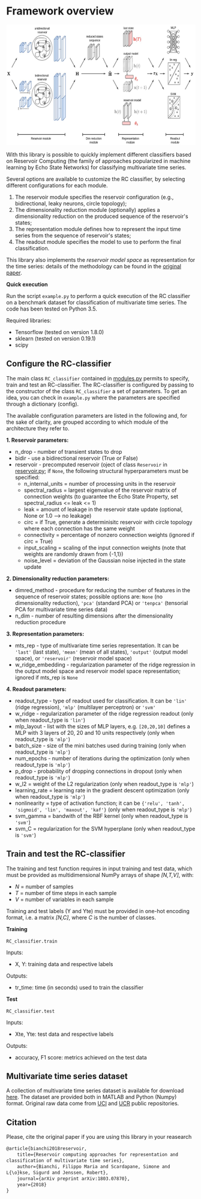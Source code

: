 # Framework overview

<img src="./logs/RC_classifier.JPG" width="603.5" height="320">

With this library is possible to quickly implement different classifiers based on Reservoir Computing (the family of approaches popularized in machine learning by Echo State Networks) for classifying multivariate time series.

Several options are available to customize the RC classifier, by selecting different configurations for each module.
1. The reservoir module specifies the reservoir configuration (e.g., bidirectional, leaky neurons, circle topology);
2. The dimensionality reduction module (optionally) applies a dimensionality reduction on the produced sequence of the reservoir's states;
3. The representation module defines how to represent the input time series from the sequence of reservoir's states;
4. The readout module specifies the model to use to perform the final classification. 

This library also implements the *reservoir model space* as representation for the time series: details of the methodology can be found in the [original paper](https://arxiv.org/abs/1803.07870).

**Quick execution**

Run the script ```example.py``` to perform a quick execution of the RC classifier on a benchmark dataset for classification of multivariate time series.
The code has been tested on Python 3.5.

Required libraries:

- Tensorflow (tested on version 1.8.0)
- sklearn (tested on version 0.19.1)
- scipy


## Configure the RC-classifier

The main class ```RC_classifier``` contained in [modules.py](https://github.com/FilippoMB/Reservoir-model-space-classifier/blob/master/code/modules.py) permits to specify, train and test an RC-classifier.
The RC-classifier is configured by passing to the constructor of the class ```RC_classifier``` a set of parameters. To get an idea, you can check in ```example.py``` where the parameters are specified through a dictionary (config). 

The available configuration parameters are listed in the following and, for the sake of clarity, are grouped according to which module of the architecture they refer to.

    
**1. Reservoir parameters:**

- n_drop - number of transient states to drop
- bidir - use a bidirectional reservoir (True or False)
- reservoir - precomputed reservoir (oject of class ````Reservoir```` in [reservoir.py](https://github.com/FilippoMB/Reservoir-model-space-classifier/blob/master/code/reservoir.py); if ```None```, the following structural hyperparameters must be specified:
    - n\_internal\_units = number of processing units in the reservoir
    - spectral_radius = largest eigenvalue of the reservoir matrix of connection weights (to guarantee the Echo State Property, set spectral\_radius <= leak <= 1)
    - leak = amount of leakage in the reservoir state update (optional, None or 1.0 --> no leakage)
    - circ = if True, generate a determinisitc reservoir with circle topology where each connection has the same weight
    - connectivity = percentage of nonzero connection weights (ignored if circ = True)
    - input_scaling = scaling of the input connection weights (note that weights are randomly drawn from {-1,1})
    - noise_level = deviation of the Gaussian noise injected in the state update
            
**2. Dimensionality reduction parameters:**

- dimred_method - procedure for reducing the number of features in the sequence of reservoir states; possible options are: ````None```` (no dimensionality reduction), ````'pca'```` (standard PCA) or ````'tenpca'```` (tensorial PCA for multivariate time series data)
- n_dim - number of resulting dimensions after the dimensionality reduction procedure
    
**3. Representation parameters:**

- mts_rep - type of multivariate time series representation. It can be ````'last'```` (last state), ````'mean'```` (mean of all states), ````'output'```` (output model space), or ````'reservoir'```` (reservoir model space)
- w\_ridge\_embedding - regularization parameter of the ridge regression in the output model space and reservoir model space representation; ignored if mts_rep is ````None````
    
**4. Readout parameters:**

- readout_type - type of readout used for classification. It can be ````'lin'```` (ridge regression), ````'mlp'```` (multilayer perceptron) or ````'svm'````          
- w\_ridge - regularization parameter of the ridge regression readout (only when readout_type is ````'lin'````)              
- mlp\_layout - list with the sizes of MLP layers, e.g. ````[20,20,10]```` defines a MLP with 3 layers of 20, 20 and 10 units respectively (only when readout_type is ````'mlp'````)
- batch\_size - size of the mini batches used during training (only when readout_type is ````'mlp'````)
- num\_epochs - number of iterations during the optimization (only when readout_type is ````'mlp'````)
- p\_drop - probability of dropping connections in dropout (only when readout_type is ````'mlp'````)
- w\_l2 = weight of the L2 regularization (only when readout_type is ````'mlp'````)
- learning\_rate = learning rate in the gradient descent optimization (only when readout_type is ````'mlp'````)
- nonlinearity = type of activation function; it can be ````{'relu', 'tanh', 'sigmoid', 'lin', 'maxout', 'kaf'}```` (only when readout_type is ````'mlp'````)
- svm\_gamma = bandwith of the RBF kernel (only when readout_type is ````'svm'````)
- svm\_C = regularization for the SVM hyperplane (only when readout_type is ````'svm'````)

## Train and test the RC-classifier

The training and test function requires in input training and test data, which must be provided as multidimensional NumPy arrays of shape *[N,T,V]*, with:

- *N* = number of samples
- *T* = number of time steps in each sample
- *V* = number of variables in each sample

Training and test labels (Y and Yte) must be provided in one-hot encoding format, i.e. a matrix *[N,C]*, where *C* is the number of classes.

**Training**

````RC_classifier.train````

Inputs:

- X, Y: training data and respective labels

Outputs:

- tr\_time: time (in seconds) used to train the classifier

**Test**

````RC_classifier.test````

Inputs:

- Xte, Yte: test data and respective labels

Outputs:

- accuracy, F1 score: metrics achieved on the test data


## Multivariate time series dataset

A collection of multivariate time series dataset is available for download [here](https://mega.nz/#!KM9jRajJ!Jblz0PPBIm4_i_qAsQRjQs6HOKjnjr_N2tfgkSojSl0). The dataset are provided both in MATLAB and Python (Numpy) format. Original raw data come from [UCI](https://archive.ics.uci.edu/ml/index.php) and [UCR](https://www.cs.ucr.edu/~eamonn/time_series_data/) public repositories.


## Citation

Please, cite the original paper if you are using this library in your reasearch

	@article{bianchi2018reservoir,
        title={Reservoir computing approaches for representation and classification of multivariate time series},
        author={Bianchi, Filippo Maria and Scardapane, Simone and L{\o}kse, Sigurd and Jenssen, Robert},
        journal={arXiv preprint arXiv:1803.07870},
        year={2018}
    }
